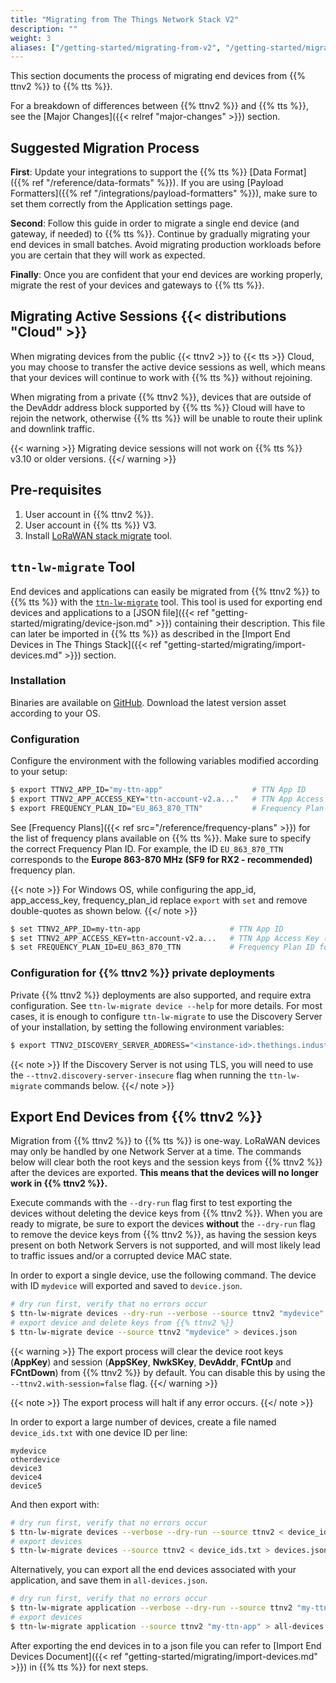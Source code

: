 ```yaml
---
title: "Migrating from The Things Network Stack V2"
description: ""
weight: 3
aliases: ["/getting-started/migrating-from-v2", "/getting-started/migrating-from-v2/configure-ttnctl", "/getting-started/migrating-from-v2/export-v2-devices"]
---
```


This section documents the process of migrating end devices from {{% ttnv2 %}} to {{% tts %}}.

<!--more-->

For a breakdown of differences between {{% ttnv2 %}} and {{% tts %}}, see the [Major Changes]({{< relref "major-changes" >}}) section.

## Suggested Migration Process

**First**: Update your integrations to support the {{% tts %}} [Data Format]({{% ref "/reference/data-formats" %}}). If you are using [Payload Formatters]({{% ref "/integrations/payload-formatters" %}}), make sure to set them correctly from the Application settings page.

**Second**: Follow this guide in order to migrate a single end device (and gateway, if needed) to {{% tts %}}. Continue by gradually migrating your end devices in small batches. Avoid migrating production workloads before you are certain that they will work as expected.

**Finally**: Once you are confident that your end devices are working properly, migrate the rest of your devices and gateways to {{% tts %}}.

## Migrating Active Sessions {{< distributions "Cloud" >}}

When migrating devices from the public {{< ttnv2 >}} to {{< tts >}} Cloud, you may choose to transfer the active device sessions as well, which means that your devices will continue to work with {{% tts %}} without rejoining.

When migrating from a private {{% ttnv2 %}}, devices that are outside of the DevAddr address block supported by {{% tts %}} Cloud will have to rejoin the network, otherwise {{% tts %}} will be unable to route their uplink and downlink traffic.

{{< warning >}} Migrating device sessions will not work on {{% tts %}} v3.10 or older versions. {{</ warning >}}

## Pre-requisites

1. User account in {{% ttnv2 %}}.
2. User account in {{% tts %}} V3.
3. Install [LoRaWAN stack migrate](#ttn-lw-migrate-tool) tool.

## `ttn-lw-migrate` Tool

End devices and applications can easily be migrated from {{% ttnv2 %}} to {{% tts %}} with the [`ttn-lw-migrate`](https://github.com/TheThingsNetwork/lorawan-stack-migrate) tool. This tool is used for exporting end devices and applications to a [JSON file]({{< ref "getting-started/migrating/device-json.md" >}}) containing their description. This file can later be imported in {{% tts %}} as described in the [Import End Devices in The Things Stack]({{< ref "getting-started/migrating/import-devices.md" >}}) section.

### Installation
Binaries are available on [GitHub](https://github.com/TheThingsNetwork/lorawan-stack-migrate/releases). Download the latest version asset according to your OS.

### Configuration

Configure the environment with the following variables modified according to your setup:

```bash
$ export TTNV2_APP_ID="my-ttn-app"                    # TTN App ID
$ export TTNV2_APP_ACCESS_KEY="ttn-account-v2.a..."   # TTN App Access Key (needs `devices` permissions)
$ export FREQUENCY_PLAN_ID="EU_863_870_TTN"           # Frequency Plan ID for exported devices
```

See [Frequency Plans]({{< ref src="/reference/frequency-plans" >}}) for the list of frequency plans available on {{% tts %}}. Make sure to specify the correct Frequency Plan ID. For example, the ID `EU_863_870_TTN` corresponds to the **Europe 863-870 MHz (SF9 for RX2 - recommended)** frequency plan.

{{< note >}} For Windows OS, while configuring the app_id, app_access_key, frequency_plan_id replace `export` with `set`  and remove double-quotes as shown below. {{</ note >}}
```bash
$ set TTNV2_APP_ID=my-ttn-app                    # TTN App ID
$ set TTNV2_APP_ACCESS_KEY=ttn-account-v2.a...   # TTN App Access Key (needs `devices` permissions)
$ set FREQUENCY_PLAN_ID=EU_863_870_TTN           # Frequency Plan ID for exported devices
```

### Configuration for {{% ttnv2 %}} private deployments

Private {{% ttnv2 %}} deployments are also supported, and require extra configuration. See `ttn-lw-migrate device --help` for more details. For most cases, it is enough to configure `ttn-lw-migrate` to use the Discovery Server of your installation, by setting the following environment variables:

```bash
$ export TTNV2_DISCOVERY_SERVER_ADDRESS="<instance-id>.thethings.industries:1900"
```

{{< note >}} If the Discovery Server is not using TLS, you will need to use the `--ttnv2.discovery-server-insecure` flag when running the `ttn-lw-migrate` commands below. {{</ note >}}

## Export End Devices from {{% ttnv2 %}}

Migration from {{% ttnv2 %}} to {{% tts %}} is one-way. LoRaWAN devices may only be handled by one Network Server at a time. The commands below will clear both the root keys and the session keys from {{% ttnv2 %}} after the devices are exported. **This means that the devices will no longer work in {{% ttnv2 %}}.**

Execute commands with the `--dry-run` flag first to test exporting the devices without deleting the device keys from {{% ttnv2 %}}. When you are ready to migrate, be sure to export the devices **without** the `--dry-run` flag to remove the device keys from {{% ttnv2 %}}, as having the session keys present on both Network Servers is not supported, and will most likely lead to traffic issues and/or a corrupted device MAC state.

In order to export a single device, use the following command. The device with ID `mydevice` will exported and saved to `device.json`.

```bash
# dry run first, verify that no errors occur
$ ttn-lw-migrate devices --dry-run --verbose --source ttnv2 "mydevice" > devices.json
# export device and delete keys from {{% ttnv2 %}}
$ ttn-lw-migrate device --source ttnv2 "mydevice" > devices.json
```

{{< warning >}} The export process will clear the device root keys (**AppKey**) and session (**AppSKey**, **NwkSKey**, **DevAddr**, **FCntUp** and **FCntDown**) from {{% ttnv2 %}} by default. You can disable this by using the  `--ttnv2.with-session=false` flag. {{</ warning >}}

{{< note >}} The export process will halt if any error occurs. {{</ note >}}

In order to export a large number of devices, create a file named `device_ids.txt` with one device ID per line:

```
mydevice
otherdevice
device3
device4
device5
```

And then export with:

```bash
# dry run first, verify that no errors occur
$ ttn-lw-migrate devices --verbose --dry-run --source ttnv2 < device_ids.txt > devices.json
# export devices
$ ttn-lw-migrate devices --source ttnv2 < device_ids.txt > devices.json
```

Alternatively, you can export all the end devices associated with your application, and save them in `all-devices.json`.

```bash
# dry run first, verify that no errors occur
$ ttn-lw-migrate application --verbose --dry-run --source ttnv2 "my-ttn-app" > all-devices.json
# export devices
$ ttn-lw-migrate application --source ttnv2 "my-ttn-app" > all-devices.json
```

After exporting the end devices in to a json file you can refer to [Import End Devices Document]({{< ref "getting-started/migrating/import-devices.md" >}}) in {{% tts %}} for next steps.

